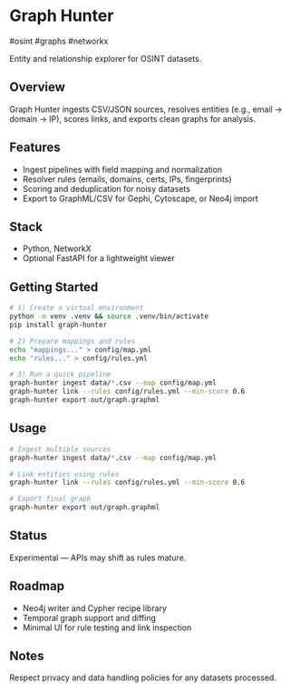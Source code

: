 # Graph Hunter

<p><span class="badge">#osint</span> <span class="badge">#graphs</span> <span class="badge">#networkx</span></p>

Entity and relationship explorer for OSINT datasets.

## Overview

Graph Hunter ingests CSV/JSON sources, resolves entities (e.g., email → domain → IP), scores links, and exports clean graphs for analysis.

## Features

- Ingest pipelines with field mapping and normalization
- Resolver rules (emails, domains, certs, IPs, fingerprints)
- Scoring and deduplication for noisy datasets
- Export to GraphML/CSV for Gephi, Cytoscape, or Neo4j import

## Stack

- Python, NetworkX
- Optional FastAPI for a lightweight viewer

## Getting Started

```bash
# 1) Create a virtual environment
python -m venv .venv && source .venv/bin/activate
pip install graph-hunter

# 2) Prepare mappings and rules
echo "mappings..." > config/map.yml
echo "rules..." > config/rules.yml

# 3) Run a quick pipeline
graph-hunter ingest data/*.csv --map config/map.yml
graph-hunter link --rules config/rules.yml --min-score 0.6
graph-hunter export out/graph.graphml
```

## Usage

```bash
# Ingest multiple sources
graph-hunter ingest data/*.csv --map config/map.yml

# Link entities using rules
graph-hunter link --rules config/rules.yml --min-score 0.6

# Export final graph
graph-hunter export out/graph.graphml
```

## Status

Experimental — APIs may shift as rules mature.

## Roadmap

- Neo4j writer and Cypher recipe library
- Temporal graph support and diffing
- Minimal UI for rule testing and link inspection

## Notes

Respect privacy and data handling policies for any datasets processed.

